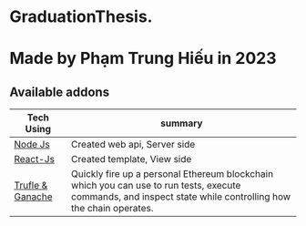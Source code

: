 # GraduationThesis.
# Made by Phạm Trung Hiếu in 2023 

[//]: # (addons)

Available addons
----------------
Tech Using | summary
--- | ---
[Node Js](project/Project-Nodejs-2/server/) | Created web api, Server side
[React-Js](project/Project-Nodejs-2/web-ban-hang/) | Created template, View side
[Trufle & Ganache](web_dialog_size/) | Quickly fire up a personal Ethereum blockchain which you can use to run tests, execute commands, and inspect state while controlling how the chain operates.


[//]: # (end addons)
